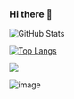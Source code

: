 ### Hi there 👋

<!--
**sobhyfarag/sobhyfarag** is a ✨ _special_ ✨ repository because its `README.md` (this file) appears on your GitHub profile.

Here are some ideas to get you started:

- 🔭 I’m currently working on ...
- 🌱 I’m currently learning ...
- 👯 I’m looking to collaborate on ...
- 🤔 I’m looking for help with ...
- 💬 Ask me about ...
- 📫 How to reach me: ...
- 😄 Pronouns: ...
- ⚡ Fun fact: ...
-->
![GitHub Stats](https://github-readme-stats.vercel.app/api?username=sobhyfarag&theme=radical)

[![Top Langs](https://github-readme-stats.vercel.app/api/top-langs/?username=sobhyfarag)](https://github.com/sobhyfarag/github-readme-stats)

<img src="https://github-readme-stats.vercel.app/api/top-langs/?username=sobhyfarag"/>

![image](https://github-readme-stats.vercel.app/api/top-langs/?username=sobhyfarag&layout=compact&langs_count=8&hide_border=true&title_color=000000&icon_color=000000&text_color=000000&bg_color=ffffff)
